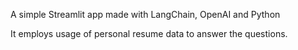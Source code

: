 A simple Streamlit app made with LangChain, OpenAI and Python

It employs usage of personal resume data to answer the questions.



